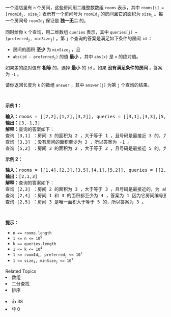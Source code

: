 <p>一个酒店里有&nbsp;<code>n</code>&nbsp;个房间，这些房间用二维整数数组&nbsp;<code>rooms</code>&nbsp;表示，其中&nbsp;<code>rooms[i] = [roomId<sub>i</sub>, size<sub>i</sub>]</code>&nbsp;表示有一个房间号为&nbsp;<code>roomId<sub>i</sub></code>&nbsp;的房间且它的面积为&nbsp;<code>size<sub>i</sub></code>&nbsp;。每一个房间号&nbsp;<code>roomId<sub>i</sub></code>&nbsp;保证是 <strong>独一无二</strong>&nbsp;的。</p>

<p>同时给你 <code>k</code>&nbsp;个查询，用二维数组&nbsp;<code>queries</code>&nbsp;表示，其中&nbsp;<code>queries[j] = [preferred<sub>j</sub>, minSize<sub>j</sub>]</code>&nbsp;。第&nbsp;<code>j</code>&nbsp;个查询的答案是满足如下条件的房间&nbsp;<code>id</code>&nbsp;：</p>

<ul> 
 <li>房间的面积&nbsp;<b>至少</b>&nbsp;为&nbsp;<code>minSize<sub>j</sub></code>&nbsp;，且</li> 
 <li><code>abs(id - preferred<sub>j</sub>)</code>&nbsp;的值 <strong>最小</strong>&nbsp;，其中&nbsp;<code>abs(x)</code>&nbsp;是&nbsp;<code>x</code>&nbsp;的绝对值。</li> 
</ul>

<p>如果差的绝对值有 <strong>相等</strong>&nbsp;的，选择 <strong>最小</strong>&nbsp;的&nbsp;<code>id</code>&nbsp;。如果 <strong>没有满足条件的房间</strong>&nbsp;，答案为 <code>-1</code>&nbsp;。</p>

<p>请你返回长度为 <code>k</code>&nbsp;的数组&nbsp;<code>answer</code>&nbsp;，其中<em>&nbsp;</em><code>answer[j]</code>&nbsp;为第 <code>j</code>&nbsp;个查询的结果。</p>

<p>&nbsp;</p>

<p><strong>示例 1：</strong></p>

<pre>
<b>输入：</b>rooms = [[2,2],[1,2],[3,2]], queries = [[3,1],[3,3],[5,2]]
<b>输出：</b>[3,-1,3]
<strong>解释：</strong>查询的答案如下：
查询 [3,1] ：房间 3 的面积为 2 ，大于等于 1 ，且号码是最接近 3 的，为 abs(3 - 3) = 0 ，所以答案为 3 。
查询 [3,3] ：没有房间的面积至少为 3 ，所以答案为 -1 。
查询 [5,2] ：房间 3 的面积为 2 ，大于等于 2 ，且号码是最接近 5 的，为 abs(3 - 5) = 2 ，所以答案为 3 。</pre>

<p><strong>示例 2：</strong></p>

<pre>
<b>输入：</b>rooms = [[1,4],[2,3],[3,5],[4,1],[5,2]], queries = [[2,3],[2,4],[2,5]]
<b>输出：</b>[2,1,3]
<strong>解释：</strong>查询的答案如下：
查询 [2,3] ：房间 2 的面积为 3 ，大于等于 3 ，且号码是最接近的，为 abs(2 - 2) = 0 ，所以答案为 2 。
查询 [2,4] ：房间 1 和 3 的面积都至少为 4 ，答案为 1 因为它房间编号更小。
查询 [2,5] ：房间 3 是唯一面积大于等于 5 的，所以答案为 3 。</pre>

<p>&nbsp;</p>

<p><strong>提示：</strong></p>

<ul> 
 <li><code>n == rooms.length</code></li> 
 <li><code>1 &lt;= n &lt;= 10<sup>5</sup></code></li> 
 <li><code>k == queries.length</code></li> 
 <li><code>1 &lt;= k &lt;= 10<sup>4</sup></code></li> 
 <li><code>1 &lt;= roomId<sub>i</sub>, preferred<sub>j</sub> &lt;= 10<sup>7</sup></code></li> 
 <li><code>1 &lt;= size<sub>i</sub>, minSize<sub>j</sub> &lt;= 10<sup>7</sup></code></li> 
</ul>

<div><div>Related Topics</div><div><li>数组</li><li>二分查找</li><li>排序</li></div></div><br><div><li>👍 38</li><li>👎 0</li></div>